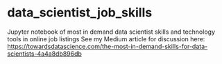 # data_scientist_job_skills
Jupyter notebook of most in demand data scientist skills and technology tools in online job listings
See my Medium article for discussion here: https://towardsdatascience.com/the-most-in-demand-skills-for-data-scientists-4a4a8db896db
